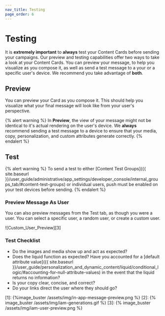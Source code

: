 ```yaml
---
nav_title: Testing
page_order: 6
---
```


# Testing

It is __extremely important__ to __always__ test your Content Cards before sending your campaigns. Our preview and testing capabilities offer two ways to take a look at your Content Cards. You can preview your message, to help you visualize as you compose it, as well as send a test message to a your or a specific user's device. We recommend you take advantage of __both__.

## Preview

You can preview your Card as you compose it. This should help you visualize what your final message will look like from your user's perspective.

{% alert warning %}
In __Preview__, the view of your message might not be identical to it's actual rendering on the user's device. We __always__ recommend sending a test message to a device to ensure that your media, copy, personalization, and custom attributes generate correctly.
{% endalert %}

## Test

{% alert warning %}
  To send a test to either [Content Test Groups]({{ site.baseurl }}/user_guide/administrative/app_settings/developer_console/internal_groups_tab/#content-test-groups) or individual users, push must be enabled on your test devices before sending.
{% endalert %}

### Preview Message As User

You can also preview messages from the Test tab, as though you were a user. You can select a specific user, a random user, or create a custom user.

![Custom_User_Preview][3]

### Test Checklist

- Do the images and media show up and act as expected?
- Does the liquid function as expected? Have you accounted for a [default attribute value]({{ site.baseurl }}/user_guide/personalization_and_dynamic_content/liquid/conditional_logic/#accounting-for-null-attribute-values) in the event that the liquid returns no information?
- Is your copy clear, concise, and correct?
- Do your links direct the user where they should go?

[1]: {%image_buster /assets/img/in-app-message-preview.png %}
[2]: {% image_buster /assets/img/iam-generations.gif %}
[3]: {% image_buster /assets/img/iam-user-preview.png %}
